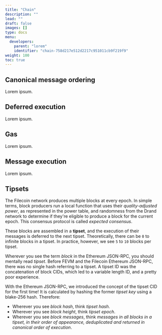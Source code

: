 ```yaml
--- 
title: "Chain" 
description: "" 
lead: "" 
draft: false
images: []
type: docs
menu:
  developers:
    parent: "lorem"
    identifier: "chain-758d217e512d2217c951011cb9f219f9"
weight: 100
toc: true
---
```


## Canonical message ordering

Lorem ipsum.

## Deferred execution

Lorem ipsum.

## Gas

Lorem ipsum.

## Message execution

Lorem ipsum.

## Tipsets

The Filecoin network produces multiple blocks at every epoch. In simple terms, block producers run a local function that uses their _quality-adjusted power_, as represented in the power table, and randomness from the Drand network to determine if they're eligible to produce a block for the current epoch. This consensus protocol is called _expected consensus_.

These blocks are assembled in a **tipset**, and the execution of their messages is deferred to the next tipset. Theoretically, there can be `0` to infinite blocks in a tipset. In practice, however, we see `5` to `10` blocks per tipset.

Wherever you see the term _block_ in the Ethereum JSON-RPC, you should mentally read _tipset_. Before FEVM and the Filecoin Ethereum JSON-RPC, there was no single hash referring to a tipset. A tipset ID was the concatenation of block CIDs, which led to a variable length ID, and a pretty poor experience.

With the Ethereum JSON-RPC, we introduced the concept of the tipset CID for the first time! It is calculated by hashing the former _tipset key_ using a blake-256 hash. Therefore:

- Wherever you see _block hash_, think _tipset hash_.
- Wherever you see _block height_, think _tipset epoch_.
- Wherever you see _block messages_, think _messages in all blocks in a tipset, in their order of appearance, deduplicated and returned in canonical order of execution_.
